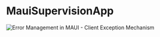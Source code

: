 # MauiSupervisionApp

![Error Management in MAUI - Client Exception Mechanism](https://user-images.githubusercontent.com/12967802/217555252-e33a15bd-3503-47da-97e2-59be43a9284d.png)
